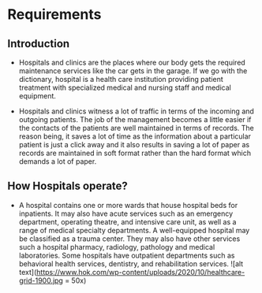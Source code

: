 # Requirements

## Introduction
* Hospitals and clinics are the places where our body gets the required maintenance services like the car gets in the garage. If we go with the dictionary, hospital is a health care institution providing patient treatment with specialized medical and nursing staff and medical equipment. 

* Hospitals and clinics witness a lot of traffic in terms of the incoming and outgoing patients. The job of the management becomes a little easier if the contacts of the patients are well maintained in terms of records. The reason being, it saves a lot of time as the information about a particular patient is just a click away and it also results in saving a lot of paper as records are maintained in soft format rather than the hard format which demands a lot of paper.

## How Hospitals operate?
* A hospital contains one or more wards that house hospital beds for inpatients. It may also have acute services such as an emergency department, operating theatre, and intensive care unit, as well as a range of medical specialty departments. A well-equipped hospital may be classified as a trauma center. They may also have other services such a hospital pharmacy, radiology, pathology and medical laboratories. Some hospitals have outpatient departments such as behavioral health services, dentistry, and rehabilitation services.
![alt text](https://www.hok.com/wp-content/uploads/2020/10/healthcare-grid-1900.jpg = 50x)
